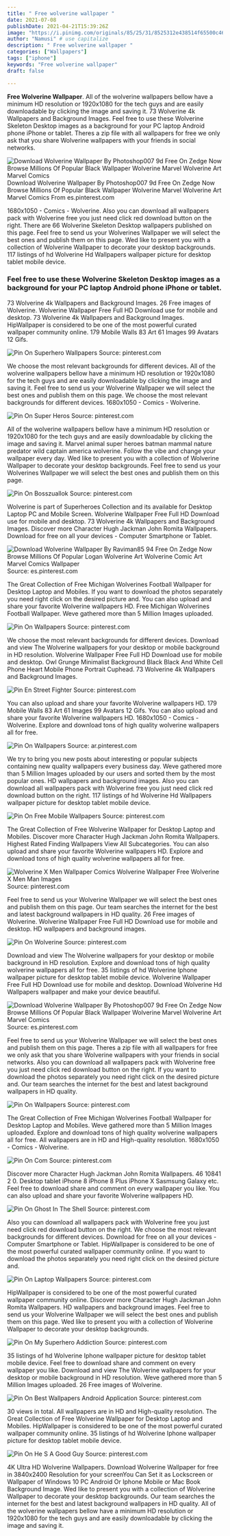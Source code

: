 ```yaml
---
title: " Free wolverine wallpaper "
date: 2021-07-08
publishDate: 2021-04-21T15:39:26Z
image: "https://i.pinimg.com/originals/85/25/31/8525312e438514f65500c46a63c727b6.jpg"
author: "Namusi" # use capitalize
description: " Free wolverine wallpaper "
categories: ["Wallpapers"]
tags: ["iphone"]
keywords: "Free wolverine wallpaper"
draft: false

---
```



**Free Wolverine Wallpaper**. All of the wolverine wallpapers bellow have a minimum HD resolution or 1920x1080 for the tech guys and are easily downloadable by clicking the image and saving it. 73 Wolverine 4k Wallpapers and Background Images. Feel free to use these Wolverine Skeleton Desktop images as a background for your PC laptop Android phone iPhone or tablet. Theres a zip file with all wallpapers for free we only ask that you share Wolverine wallpapers with your friends in social networks.

![Download Wolverine Wallpaper By Photoshop007 9d Free On Zedge Now Browse Millions Of Popular Black Wallpaper Wolverine Marvel Wolverine Art Marvel Comics](https://i.pinimg.com/474x/0b/04/b9/0b04b9648078f6a49694158a9df9ef4f.jpg "Download Wolverine Wallpaper By Photoshop007 9d Free On Zedge Now Browse Millions Of Popular Black Wallpaper Wolverine Marvel Wolverine Art Marvel Comics")
Download Wolverine Wallpaper By Photoshop007 9d Free On Zedge Now Browse Millions Of Popular Black Wallpaper Wolverine Marvel Wolverine Art Marvel Comics From es.pinterest.com


1680x1050 - Comics - Wolverine. Also you can download all wallpapers pack with Wolverine free you just need click red download button on the right. There are 66 Wolverine Skeleton Desktop wallpapers published on this page. Feel free to send us your Wolverines Wallpaper we will select the best ones and publish them on this page. Wed like to present you with a collection of Wolverine Wallpaper to decorate your desktop backgrounds. 117 listings of hd Wolverine Hd Wallpapers wallpaper picture for desktop tablet mobile device.

### Feel free to use these Wolverine Skeleton Desktop images as a background for your PC laptop Android phone iPhone or tablet.

73 Wolverine 4k Wallpapers and Background Images. 26 Free images of Wolverine. Wolverine Wallpaper Free Full HD Download use for mobile and desktop. 73 Wolverine 4k Wallpapers and Background Images. HipWallpaper is considered to be one of the most powerful curated wallpaper community online. 179 Mobile Walls 83 Art 61 Images 99 Avatars 12 Gifs.


![Pin On Superhero Wallpapers](https://i.pinimg.com/736x/8a/33/2e/8a332efc7d55e862da26a1ebb63254e4.jpg "Pin On Superhero Wallpapers")
Source: pinterest.com

We choose the most relevant backgrounds for different devices. All of the wolverine wallpapers bellow have a minimum HD resolution or 1920x1080 for the tech guys and are easily downloadable by clicking the image and saving it. Feel free to send us your Wolverine Wallpaper we will select the best ones and publish them on this page. We choose the most relevant backgrounds for different devices. 1680x1050 - Comics - Wolverine.

![Pin On Super Heros](https://i.pinimg.com/originals/cc/f7/62/ccf7628d17575715f0c2c80f140fb0ac.jpg "Pin On Super Heros")
Source: pinterest.com

All of the wolverine wallpapers bellow have a minimum HD resolution or 1920x1080 for the tech guys and are easily downloadable by clicking the image and saving it. Marvel animal super heroes batman mammal nature predator wild captain america wolverine. Follow the vibe and change your wallpaper every day. Wed like to present you with a collection of Wolverine Wallpaper to decorate your desktop backgrounds. Feel free to send us your Wolverines Wallpaper we will select the best ones and publish them on this page.

![Pin On Bosszuallok](https://i.pinimg.com/474x/45/09/b8/4509b8304dca2168c37989e70f66818e.jpg "Pin On Bosszuallok")
Source: pinterest.com

Wolverine is part of Superheroes Collection and its available for Desktop Laptop PC and Mobile Screen. Wolverine Wallpaper Free Full HD Download use for mobile and desktop. 73 Wolverine 4k Wallpapers and Background Images. Discover more Character Hugh Jackman John Romita Wallpapers. Download for free on all your devices - Computer Smartphone or Tablet.

![Download Wolverine Wallpaper By Raviman85 94 Free On Zedge Now Browse Millions Of Popular Logan Wolverine Art Wolverine Comic Art Marvel Comics Wallpaper](https://i.pinimg.com/736x/8a/83/7e/8a837e8aad80924666b0adaab0fe1051.jpg "Download Wolverine Wallpaper By Raviman85 94 Free On Zedge Now Browse Millions Of Popular Logan Wolverine Art Wolverine Comic Art Marvel Comics Wallpaper")
Source: es.pinterest.com

The Great Collection of Free Michigan Wolverines Football Wallpaper for Desktop Laptop and Mobiles. If you want to download the photos separately you need right click on the desired picture and. You can also upload and share your favorite Wolverine wallpapers HD. Free Michigan Wolverines Football Wallpaper. Weve gathered more than 5 Million Images uploaded.

![Pin On Wallpapers](https://i.pinimg.com/originals/80/11/37/801137f640220127428c9a42d2e33463.jpg "Pin On Wallpapers")
Source: pinterest.com

We choose the most relevant backgrounds for different devices. Download and view The Wolverine wallpapers for your desktop or mobile background in HD resolution. Wolverine Wallpaper Free Full HD Download use for mobile and desktop. Owl Grunge Minimalist Background Black Black And White Cell Phone Heart Mobile Phone Portrait Cuphead. 73 Wolverine 4k Wallpapers and Background Images.

![Pin En Street Fighter](https://i.pinimg.com/originals/0f/10/f3/0f10f3c5db546b928d038cfe702a938c.jpg "Pin En Street Fighter")
Source: pinterest.com

You can also upload and share your favorite Wolverine wallpapers HD. 179 Mobile Walls 83 Art 61 Images 99 Avatars 12 Gifs. You can also upload and share your favorite Wolverine wallpapers HD. 1680x1050 - Comics - Wolverine. Explore and download tons of high quality wolverine wallpapers all for free.

![Pin On Wallpapers](https://i.pinimg.com/originals/19/29/05/1929055d6dec832db7aaa1109ea807ef.jpg "Pin On Wallpapers")
Source: ar.pinterest.com

We try to bring you new posts about interesting or popular subjects containing new quality wallpapers every business day. Weve gathered more than 5 Million Images uploaded by our users and sorted them by the most popular ones. HD wallpapers and background images. Also you can download all wallpapers pack with Wolverine free you just need click red download button on the right. 117 listings of hd Wolverine Hd Wallpapers wallpaper picture for desktop tablet mobile device.

![Pin On Free Mobile Wallpapers](https://i.pinimg.com/originals/0b/41/69/0b4169272b4ced093e1946ddb6aaf1bd.jpg "Pin On Free Mobile Wallpapers")
Source: pinterest.com

The Great Collection of Free Wolverine Wallpaper for Desktop Laptop and Mobiles. Discover more Character Hugh Jackman John Romita Wallpapers. Highest Rated Finding Wallpapers View All Subcategories. You can also upload and share your favorite Wolverine wallpapers HD. Explore and download tons of high quality wolverine wallpapers all for free.

![Wolverine X Men Wallpaper Comics Wolverine Wallpaper Free Wolverine X Men Man Images](https://i.pinimg.com/originals/fd/b0/8e/fdb08e299c71af08449e9d5ea91482d3.jpg "Wolverine X Men Wallpaper Comics Wolverine Wallpaper Free Wolverine X Men Man Images")
Source: pinterest.com

Feel free to send us your Wolverine Wallpaper we will select the best ones and publish them on this page. Our team searches the internet for the best and latest background wallpapers in HD quality. 26 Free images of Wolverine. Wolverine Wallpaper Free Full HD Download use for mobile and desktop. HD wallpapers and background images.

![Pin On Wolverine](https://i.pinimg.com/originals/bf/d5/8a/bfd58a2a3fca92e9547d5ba58f5983ad.jpg "Pin On Wolverine")
Source: pinterest.com

Download and view The Wolverine wallpapers for your desktop or mobile background in HD resolution. Explore and download tons of high quality wolverine wallpapers all for free. 35 listings of hd Wolverine Iphone wallpaper picture for desktop tablet mobile device. Wolverine Wallpaper Free Full HD Download use for mobile and desktop. Download Wolverine Hd Wallpapers wallpaper and make your device beautiful.

![Download Wolverine Wallpaper By Photoshop007 9d Free On Zedge Now Browse Millions Of Popular Black Wallpaper Wolverine Marvel Wolverine Art Marvel Comics](https://i.pinimg.com/474x/0b/04/b9/0b04b9648078f6a49694158a9df9ef4f.jpg "Download Wolverine Wallpaper By Photoshop007 9d Free On Zedge Now Browse Millions Of Popular Black Wallpaper Wolverine Marvel Wolverine Art Marvel Comics")
Source: es.pinterest.com

Feel free to send us your Wolverine Wallpaper we will select the best ones and publish them on this page. Theres a zip file with all wallpapers for free we only ask that you share Wolverine wallpapers with your friends in social networks. Also you can download all wallpapers pack with Wolverine free you just need click red download button on the right. If you want to download the photos separately you need right click on the desired picture and. Our team searches the internet for the best and latest background wallpapers in HD quality.

![Pin On Wallpapers](https://i.pinimg.com/originals/6f/5b/a5/6f5ba5c17ac1381995468c356b8a68f8.jpg "Pin On Wallpapers")
Source: pinterest.com

The Great Collection of Free Michigan Wolverines Football Wallpaper for Desktop Laptop and Mobiles. Weve gathered more than 5 Million Images uploaded. Explore and download tons of high quality wolverine wallpapers all for free. All wallpapers are in HD and High-quality resolution. 1680x1050 - Comics - Wolverine.

![Pin On Com](https://i.pinimg.com/originals/90/8b/e5/908be5ccea6cb092981b137d9f18fe4e.jpg "Pin On Com")
Source: pinterest.com

Discover more Character Hugh Jackman John Romita Wallpapers. 46 10841 2 0. Desktop tablet iPhone 8 iPhone 8 Plus iPhone X Sasmsung Galaxy etc. Feel free to download share and comment on every wallpaper you like. You can also upload and share your favorite Wolverine wallpapers HD.

![Pin On Ghost In The Shell](https://i.pinimg.com/originals/6f/d0/3c/6fd03c1bcb802999df8a36d23e29b177.jpg "Pin On Ghost In The Shell")
Source: pinterest.com

Also you can download all wallpapers pack with Wolverine free you just need click red download button on the right. We choose the most relevant backgrounds for different devices. Download for free on all your devices - Computer Smartphone or Tablet. HipWallpaper is considered to be one of the most powerful curated wallpaper community online. If you want to download the photos separately you need right click on the desired picture and.

![Pin On Laptop Wallpapers](https://i.pinimg.com/originals/59/83/af/5983afe50adb52e3b5dd536b0c9b2b45.jpg "Pin On Laptop Wallpapers")
Source: pinterest.com

HipWallpaper is considered to be one of the most powerful curated wallpaper community online. Discover more Character Hugh Jackman John Romita Wallpapers. HD wallpapers and background images. Feel free to send us your Wolverine Wallpaper we will select the best ones and publish them on this page. Wed like to present you with a collection of Wolverine Wallpaper to decorate your desktop backgrounds.

![Pin On My Superhero Addiction](https://i.pinimg.com/originals/ef/42/78/ef4278708a4827a4222d32403dbcde5c.jpg "Pin On My Superhero Addiction")
Source: pinterest.com

35 listings of hd Wolverine Iphone wallpaper picture for desktop tablet mobile device. Feel free to download share and comment on every wallpaper you like. Download and view The Wolverine wallpapers for your desktop or mobile background in HD resolution. Weve gathered more than 5 Million Images uploaded. 26 Free images of Wolverine.

![Pin On Best Wallpapers Android Application](https://i.pinimg.com/originals/db/a7/93/dba793f0171826252410caa8607383a5.jpg "Pin On Best Wallpapers Android Application")
Source: pinterest.com

30 views in total. All wallpapers are in HD and High-quality resolution. The Great Collection of Free Wolverine Wallpaper for Desktop Laptop and Mobiles. HipWallpaper is considered to be one of the most powerful curated wallpaper community online. 35 listings of hd Wolverine Iphone wallpaper picture for desktop tablet mobile device.

![Pin On He S A Good Guy](https://i.pinimg.com/originals/85/25/31/8525312e438514f65500c46a63c727b6.jpg "Pin On He S A Good Guy")
Source: pinterest.com

4K Ultra HD Wolverine Wallpapers. Download Wolverine Wallpaper for free in 3840x2400 Resolution for your screenYou Can Set it as Lockscreen or Wallpaper of Windows 10 PC Android Or Iphone Mobile or Mac Book Background Image. Wed like to present you with a collection of Wolverine Wallpaper to decorate your desktop backgrounds. Our team searches the internet for the best and latest background wallpapers in HD quality. All of the wolverine wallpapers bellow have a minimum HD resolution or 1920x1080 for the tech guys and are easily downloadable by clicking the image and saving it.

